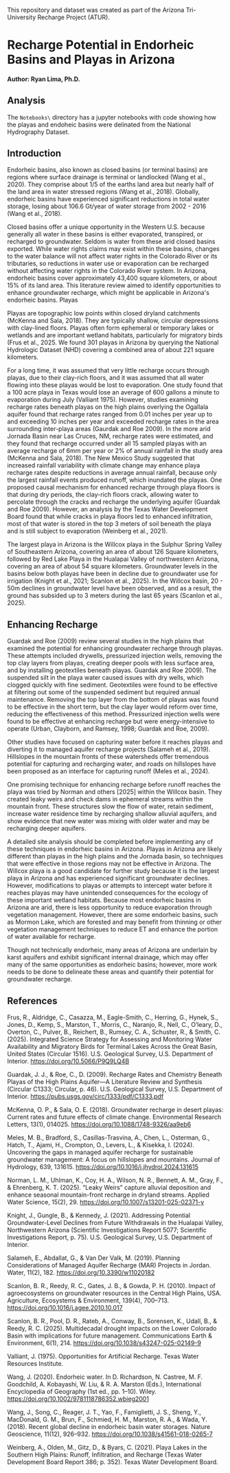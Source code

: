 This repository and dataset was created as part of the Arizona Tri-University Recharge Project (ATUR). 

# Recharge Potential in Endorheic Basins and Playas in Arizona 

#### Author: Ryan Lima, Ph.D. 

## Analysis

The `Notebooks\` directory has a jupyter notebooks with code showing how the playas and endoheic basins were delinated from the National Hydrography Dataset. 
 
 

## Introduction 

 

Endorheic basins, also known as closed basins (or terminal basins) are regions where surface drainage is terminal or landlocked (Wang et al., 2020). They comprise about 1/5 of the earths land area but nearly half of the land area in water stressed regions (Wang et al., 2018). Globally, endorheic basins have experienced significant reductions in total water storage, losing about 106.6 Gt/year of water storage from 2002 - 2016 (Wang et al., 2018).  

 

Closed basins offer a unique opportunity in the Western U.S. because generally all water in these basins is either evaporated, transpired, or recharged to groundwater. Seldom is water from these arid closed basins exported. While water rights claims may exist within these basins, changes to the water balance will not affect water rights in the Colorado River or its tributaries, so reductions in water use or evaporation can be recharged without affecting water rights in the Colorado River system. In Arizona, endorheic basins cover approximately 43,400 square kilometers, or about 15% of its land area. This literature review aimed to identify opportunities to enhance groundwater recharge, which might be applicable in Arizona's endorheic basins. Playas  

 

Playas are topographic low points within closed dryland catchments (McKenna and Sala, 2018). They are typically shallow, circular depressions with clay-lined floors. Playas often form ephemeral or temporary lakes or wetlands and are important wetland habitats, particularly for migratory birds (Frus et al., 2025. We found 301 playas in Arizona by querying the National Hydrologic Dataset (NHD) covering a combined area of about 221 square kilometers.  

 

For a long time, it was assumed that very little recharge occurs through playas, due to their clay-rich floors, and it was assumed that all water flowing into these playas would be lost to evaporation. One study found that a 100 acre playa in Texas would lose an average of 600 gallons a minute to evaporation during July (Valliant 1975). However, studies examining recharge rates beneath playas on the high plains overlying the Ogallala aquifer found that recharge rates ranged from 0.01 inches per year up to and exceeding 10 inches per year and exceeded recharge rates in the area surrounding inter-playa areas (Gaurdak and Roe 2009). In the more arid Jornada Basin near Las Cruces, NM, recharge rates were estimated, and they found that recharge occurred under all 15 sampled playas with an average recharge of 6mm per year or 2% of annual rainfall in the study area (McKenna and Sala, 2018). The New Mexico Study suggested that increased rainfall variability with climate change may enhance playa recharge rates despite reductions in average annual rainfall, because only the largest rainfall events produced runoff, which inundated the playas. One proposed causal mechanism for enhanced recharge through playa floors is that during dry periods, the clay-rich floors crack, allowing water to percolate through the cracks and recharge the underlying aquifer (Guardak and Roe 2009). However, an analysis by the Texas Water Development Board found that while cracks in playa floors led to enhanced infiltration, most of that water is stored in the top 3 meters of soil beneath the playa and is still subject to evaporation (Weinberg et al., 2021). 

 

The largest playa in Arizona is the Willcox playa in the Sulphur Spring Valley of Southeastern Arizona, covering an area of about 126 Square kilometers, followed by Red Lake Playa in the Hualapai Valley of northwestern Arizona, covering an area of about 54 square kilometers. Groundwater levels in the basins below both playas have been in decline due to groundwater use for irrigation (Knight et al., 2021; Scanlon et al., 2025). In the Willcox basin, 20 - 50m declines in groundwater level have been observed, and as a result, the ground has subsided up to 3 meters during the last 65 years (Scanlon et al., 2025). 

 

## Enhancing Recharge 

 

Guardak and Roe (2009) review several studies in the high plains that examined the potential for enhancing groundwater recharge through playas. These attempts included drywells, pressurized injection wells, removing the top clay layers from playas, creating deeper pools with less surface area, and by installing geotextiles beneath playas. Guardak and Roe 2009). The suspended silt in the playa water caused issues with dry wells, which clogged quickly with fine sediment. Geotextiles were found to be effective at filtering out some of the suspended sediment but required annual maintenance. Removing the top layer from the bottom of playas was found to be effective in the short term, but the clay layer would reform over time, reducing the effectiveness of this method. Pressurized injection wells were found to be effective at enhancing recharge but were energy-intensive to operate (Urban, Clayborn, and Ramsey, 1998; Guardak and Roe, 2009). 

 

Other studies have focused on capturing water before it reaches playas and diverting it to managed aquifer recharge projects (Salameh et al., 2019). Hillslopes in the mountain fronts of these watersheds offer tremendous potential for capturing and recharging water, and roads on hillslopes have been proposed as an interface for capturing runoff (Meles et al., 2024).  

 

 One promising technique for enhancing recharge before runoff reaches the playa was tried by Norman and others [2025] within the Willcox basin. They created leaky weirs and check dams in ephemeral streams within the mountain front. These structures slow the flow of water, retain sediment, increase water residence time by recharging shallow alluvial aquifers, and show evidence that new water was mixing with older water and may be recharging deeper aquifers. 

 

A detailed site analysis should be completed before implementing any of these techniques in endorheic basins in Arizona. Playas in Arizona are likely different than playas in the high plains and the Jornada basin, so techniques that were effective in those regions may not be effective in Arizona. The Willcox playa is a good candidate for further study because it is the largest playa in Arizona and has experienced significant groundwater declines. However, modifications to playas or attempts to intercept water before it reaches playas may have unintended consequences for the ecology of these important wetland habitats. Because most endorheic basins in Arizona are arid, there is less opportunity to reduce evaporation through vegetation management. However, there are some endorheic basins, such as Mormon Lake, which are forested and may benefit from thinning or other vegetation management techniques to reduce ET and enhance the portion of water available for recharge.  

 

Though not technically endorheic, many areas of Arizona are underlain by karst aquifers and exhibit significant internal drainage, which may offer many of the same opportunities as endorheic basins; however, more work needs to be done to delineate these areas and quantify their potential for groundwater recharge. 

 

## References 

 

Frus, R., Aldridge, C., Casazza, M., Eagle-Smith, C., Herring, G., Hynek, S., Jones, D., Kemp, S., Marston, T., Morris, C., Naranjo, R., Nell, C., O’leary, D., Overton, C., Pulver, B., Reichert, B., Rumsey, C. A., Schuster, R., & Smith, C. (2025). Integrated Science Strategy for Assessing and Monitoring Water Availability and Migratory Birds for Terminal Lakes Across the Great Basin, United States (Circular 1516). U.S. Geological Survey, U.S. Department of Interior. https://doi.org/10.5066/P9Q9LQ4B 

Guardak, J. J., & Roe, C., D. (2009). Recharge Rates and Chemistry Beneath Playas of the High Plains Aquifer—A Literature Review and Synthesis (Circular C1333; Circular, p. 46). U.S. Geological Survey, U.S. Department of Interior. https://pubs.usgs.gov/circ/1333/pdf/C1333.pdf 

McKenna, O. P., & Sala, O. E. (2018). Groundwater recharge in desert playas: Current rates and future effects of climate change. Environmental Research Letters, 13(1), 014025. https://doi.org/10.1088/1748-9326/aa9eb6 

Meles, M. B., Bradford, S., Casillas-Trasvina, A., Chen, L., Osterman, G., Hatch, T., Ajami, H., Crompton, O., Levers, L., & Kisekka, I. (2024). Uncovering the gaps in managed aquifer recharge for sustainable groundwater management: A focus on hillslopes and mountains. Journal of Hydrology, 639, 131615. https://doi.org/10.1016/j.jhydrol.2024.131615 

Norman, L. M., Uhlman, K., Coy, H. A., Wilson, N. R., Bennett, A. M., Gray, F., & Ehrenberg, K. T. (2025). “Leaky Weirs” capture alluvial deposition and enhance seasonal mountain-front recharge in dryland streams. Applied Water Science, 15(2), 29. https://doi.org/10.1007/s13201-025-02371-y 

Knight, J., Gungle, B., & Kennedy, J. (2021). Addressing Potential Groundwater-Level Declines from Future Withdrawals in the Hualapai Valley, Northwestern Arizona (Scientific Investigations Report 5077; Scientific Investigations Report, p. 75). U.S. Geological Survey, U.S. Department of Interior. 

Salameh, E., Abdallat, G., & Van Der Valk, M. (2019). Planning Considerations of Managed Aquifer Recharge (MAR) Projects in Jordan. Water, 11(2), 182. https://doi.org/10.3390/w11020182 

Scanlon, B. R., Reedy, R. C., Gates, J. B., & Gowda, P. H. (2010). Impact of agroecosystems on groundwater resources in the Central High Plains, USA. Agriculture, Ecosystems & Environment, 139(4), 700–713. https://doi.org/10.1016/j.agee.2010.10.017 

Scanlon, B. R., Pool, D. R., Rateb, A., Conway, B., Sorensen, K., Udall, B., & Reedy, R. C. (2025). Multidecadal drought impacts on the Lower Colorado Basin with implications for future management. Communications Earth & Environment, 6(1), 214. https://doi.org/10.1038/s43247-025-02149-9 

Valliant, J. (1975). Opportunities for Artificial Recharge. Texas Water Resources Institute. 

Wang, J. (2020). Endorheic water. In D. Richardson, N. Castree, M. F. Goodchild, A. Kobayashi, W. Liu, & R. A. Marston (Eds.), International Encyclopedia of Geography (1st ed., pp. 1–10). Wiley. https://doi.org/10.1002/9781118786352.wbieg2001 

Wang, J., Song, C., Reager, J. T., Yao, F., Famiglietti, J. S., Sheng, Y., MacDonald, G. M., Brun, F., Schmied, H. M., Marston, R. A., & Wada, Y. (2018). Recent global decline in endorheic basin water storages. Nature Geoscience, 11(12), 926–932. https://doi.org/10.1038/s41561-018-0265-7 

Weinberg, A., Olden, M., Gitz, D., & Byars, C. (2021). Playa Lakes in the Southern High Plains: Runoff, Infiltration, and Recharge (Texas Water Development Board Report 386; p. 352). Texas Water Development Board. 

 
